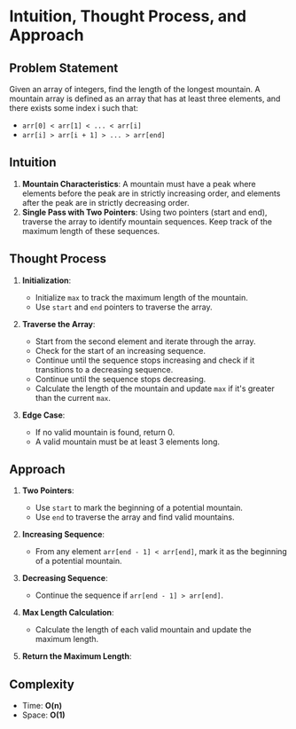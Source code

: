# Intuition, Thought Process, and Approach

## Problem Statement

Given an array of integers, find the length of the longest mountain. A mountain array is defined as an array that has at least three elements, and there exists some index i such that:
- `arr[0] < arr[1] < ... < arr[i]`
- `arr[i] > arr[i + 1] > ... > arr[end]`

## Intuition

1. **Mountain Characteristics**: A mountain must have a peak where elements before the peak are in strictly increasing order, and elements after the peak are in strictly decreasing order.
2. **Single Pass with Two Pointers**: Using two pointers (start and end), traverse the array to identify mountain sequences. Keep track of the maximum length of these sequences.

## Thought Process

1. **Initialization**:
    - Initialize `max` to track the maximum length of the mountain.
    - Use `start` and `end` pointers to traverse the array.

2. **Traverse the Array**:
    - Start from the second element and iterate through the array.
    - Check for the start of an increasing sequence.
    - Continue until the sequence stops increasing and check if it transitions to a decreasing sequence.
    - Continue until the sequence stops decreasing.
    - Calculate the length of the mountain and update `max` if it's greater than the current `max`.

3. **Edge Case**:
    - If no valid mountain is found, return 0.
    - A valid mountain must be at least 3 elements long.

## Approach

1. **Two Pointers**:
    - Use `start` to mark the beginning of a potential mountain.
    - Use `end` to traverse the array and find valid mountains.

2. **Increasing Sequence**:
    - From any element `arr[end - 1] < arr[end]`, mark it as the beginning of a potential mountain.

3. **Decreasing Sequence**:
    - Continue the sequence if `arr[end - 1] > arr[end]`.

4. **Max Length Calculation**:
    - Calculate the length of each valid mountain and update the maximum length.

5. **Return the Maximum Length**:

## Complexity

- Time: **O(n)**
- Space: **O(1)**